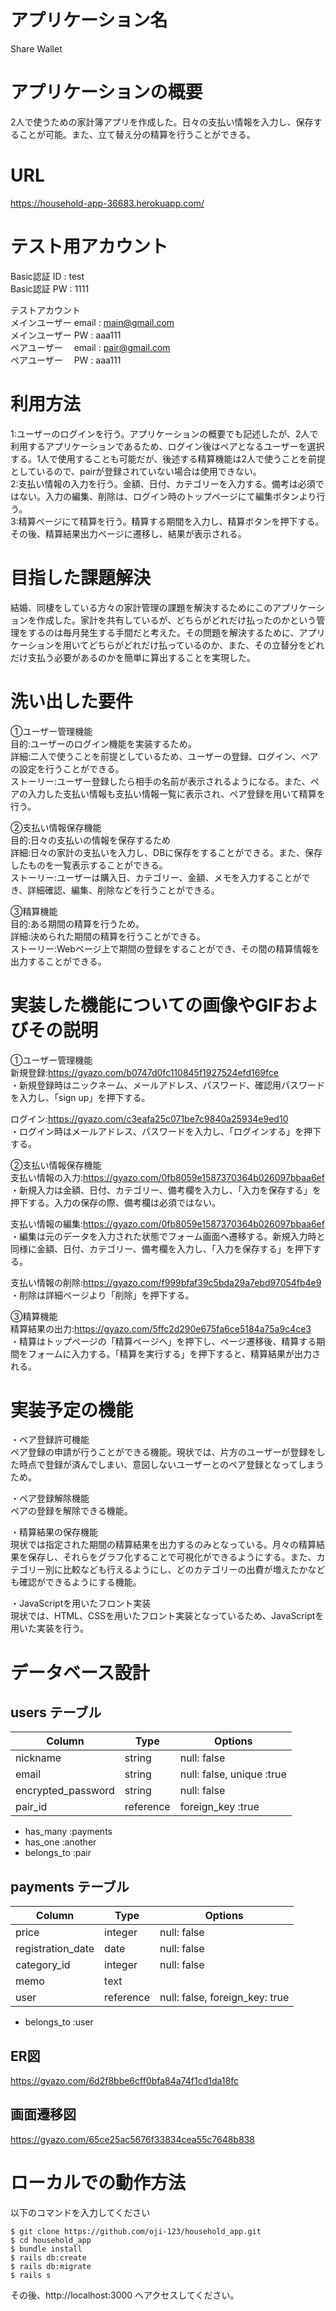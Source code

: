 # アプリケーション名

Share Wallet

# アプリケーションの概要

2人で使うための家計簿アプリを作成した。日々の支払い情報を入力し、保存することが可能。また、立て替え分の精算を行うことができる。

# URL

https://household-app-36683.herokuapp.com/

# テスト用アカウント

Basic認証 ID : test  
Basic認証 PW : 1111  

テストアカウント  
メインユーザー email : main@gmail.com  
メインユーザー PW    : aaa111  
ペアユーザー　 email : pair@gmail.com  
ペアユーザー　 PW    : aaa111  

# 利用方法
1:ユーザーのログインを行う。アプリケーションの概要でも記述したが、2人で利用するアプリケーションであるため、ログイン後はペアとなるユーザーを選択する。1人で使用することも可能だが、後述する精算機能は2人で使うことを前提としているので、pairが登録されていない場合は使用できない。  
2:支払い情報の入力を行う。金額、日付、カテゴリーを入力する。備考は必須ではない。入力の編集、削除は、ログイン時のトップページにて編集ボタンより行う。  
3:精算ページにて精算を行う。精算する期間を入力し、精算ボタンを押下する。その後、精算結果出力ページに遷移し、結果が表示される。

# 目指した課題解決

結婚、同棲をしている方々の家計管理の課題を解決するためにこのアプリケーションを作成した。家計を共有しているが、どちらがどれだけ払ったのかという管理をするのは毎月発生する手間だと考えた。その問題を解決するために、アプリケーションを用いてどちらがどれだけ払っているのか、また、その立替分をどれだけ支払う必要があるのかを簡単に算出することを実現した。

# 洗い出した要件

①ユーザー管理機能  
目的:ユーザーのログイン機能を実装するため。  
詳細:二人で使うことを前提としているため、ユーザーの登録、ログイン、ペアの設定を行うことができる。  
ストーリー:ユーザー登録したら相手の名前が表示されるようになる。また、ペアの入力した支払い情報も支払い情報一覧に表示され、ペア登録を用いて精算を行う。  
 
②支払い情報保存機能  
目的:日々の支払いの情報を保存するため  
詳細:日々の家計の支払いを入力し、DBに保存をすることができる。また、保存したものを一覧表示することができる。  
ストーリー:ユーザーは購入日、カテゴリー、金額、メモを入力することができ、詳細確認、編集、削除などを行うことができる。  
 
③精算機能  
目的:ある期間の精算を行うため。  
詳細:決められた期間の精算を行うことができる。  
ストーリー:Webページ上で期間の登録をすることができ、その間の精算情報を出力することができる。  


# 実装した機能についての画像やGIFおよびその説明
①ユーザー管理機能  
新規登録:https://gyazo.com/b0747d0fc110845f1927524efd169fce  
・新規登録時はニックネーム、メールアドレス、パスワード、確認用パスワードを入力し、「sign up」を押下する。  
 
ログイン:https://gyazo.com/c3eafa25c071be7c9840a25934e9ed10  
・ログイン時はメールアドレス、パスワードを入力し、「ログインする」を押下する。  
 
②支払い情報保存機能  
支払い情報の入力:https://gyazo.com/0fb8059e1587370364b026097bbaa6ef  
・新規入力は金額、日付、カテゴリー、備考欄を入力し、「入力を保存する」を押下する。入力の保存の際、備考欄は必須ではない。  
 
支払い情報の編集:https://gyazo.com/0fb8059e1587370364b026097bbaa6ef  
・編集は元のデータを入力された状態でフォーム画面へ遷移する。新規入力時と同様に金額、日付、カテゴリー、備考欄を入力し、「入力を保存する」を押下する。  
 
支払い情報の削除:https://gyazo.com/f999bfaf39c5bda29a7ebd97054fb4e9  
・削除は詳細ページより「削除」を押下する。  
 
③精算機能  
精算結果の出力:https://gyazo.com/5ffc2d290e675fa6ce5184a75a9c4ce3  
・精算はトップページの「精算ページへ」を押下し、ページ遷移後、精算する期間をフォームに入力する。「精算を実行する」を押下すると、精算結果が出力される。  
 
# 実装予定の機能
・ペア登録許可機能  
ペア登録の申請が行うことができる機能。現状では、片方のユーザーが登録をした時点で登録が済んでしまい、意図しないユーザーとのペア登録となってしまうため。  
 
・ペア登録解除機能  
ペアの登録を解除できる機能。  
 
・精算結果の保存機能  
現状では指定された期間の精算結果を出力するのみとなっている。月々の精算結果を保存し、それらをグラフ化することで可視化ができるようにする。また、カテゴリー別に比較なども行えるようにし、どのカテゴリーの出費が増えたかなども確認ができるようにする機能。  
 
・JavaScriptを用いたフロント実装  
現状では、HTML、CSSを用いたフロント実装となっているため、JavaScriptを用いた実装を行う。  

# データベース設計

## users テーブル

| Column             | Type      | Options                  |
| ------------------ | --------- | ------------------------ |
| nickname           | string    | null: false              |
| email              | string    | null: false, unique :true|
| encrypted_password | string    | null: false              |
| pair_id            | reference | foreign_key :true        |

 - has_many :payments
 - has_one :another
 - belongs_to :pair

## payments テーブル

| Column            | Type      | Options                        |
| ----------------- | --------- | ------------------------------ |
| price             | integer   | null: false                    |
| registration_date | date      | null: false                    |
| category_id       | integer   | null: false                    |
| memo              | text      |                                |
| user              | reference | null: false, foreign_key: true |

 - belongs_to :user

 ## ER図

 https://gyazo.com/6d2f8bbe6cff0bfa84a74f1cd1da18fc

 ## 画面遷移図

 https://gyazo.com/65ce25ac5676f33834cea55c7648b838

# ローカルでの動作方法
以下のコマンドを入力してください

    $ git clone https://github.com/oji-123/household_app.git  
    $ cd household_app  
    $ bundle install  
    $ rails db:create  
    $ rails db:migrate  
    $ rails s  

その後、http://localhost:3000 へアクセスしてください。
